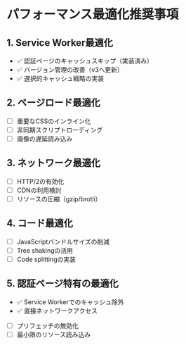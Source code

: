 
# パフォーマンス最適化推奨事項

## 1. Service Worker最適化
- ✅ 認証ページのキャッシュスキップ（実装済み）
- ✅ バージョン管理の改善（v3へ更新）
- ✅ 選択的キャッシュ戦略の実装

## 2. ページロード最適化
- [ ] 重要なCSSのインライン化
- [ ] 非同期スクリプトローディング
- [ ] 画像の遅延読み込み

## 3. ネットワーク最適化
- [ ] HTTP/2の有効化
- [ ] CDNの利用検討
- [ ] リソースの圧縮（gzip/brotli）

## 4. コード最適化
- [ ] JavaScriptバンドルサイズの削減
- [ ] Tree shakingの活用
- [ ] Code splittingの実装

## 5. 認証ページ特有の最適化
- ✅ Service Workerでのキャッシュ除外
- ✅ 直接ネットワークアクセス
- [ ] プリフェッチの無効化
- [ ] 最小限のリソース読み込み

